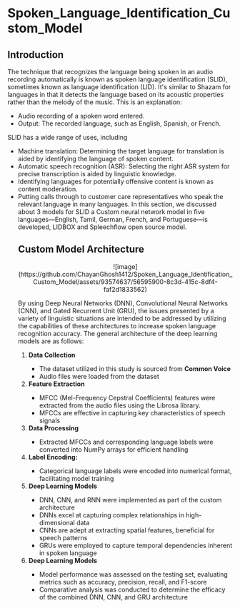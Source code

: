 # Spoken_Language_Identification_Custom_Model


<h2>Introduction</h2>
<p>
The technique that recognizes the language being spoken in an audio recording automatically is known as spoken language identification (SLID), sometimes known as language identification (LID). It's similar to Shazam for languages in that it detects the language based on its acoustic properties rather than the melody of the music. This is an explanation:
<ul>
<li>Audio recording of a spoken word entered.</li>
<li>Output: The recorded language, such as English, Spanish, or French.</li>
</ul>
SLID has a wide range of uses, including
<ul>
<li>Machine translation: Determining the target language for translation is aided by identifying the language of spoken content.</li>
<li>Automatic speech recognition (ASR): Selecting the right ASR system for precise transcription is aided by linguistic knowledge.</li>
<li>Identifying languages for potentially offensive content is known as content moderation.
<li>Putting calls through to customer care representatives who speak the relevant language in many languages.
In this section, we discussed about 3 models for SLID a Custom neural network model  in five languages—English, Tamil, German, French, and Portuguese—is developed, LIDBOX  and Spleechflow open source model.  
</p>

<h2>Custom Model Architecture</h2>

<center>
  ![image](https://github.com/ChayanGhosh1412/Spoken_Language_Identification_Custom_Model/assets/93574637/56595900-8c3d-415c-8df4-faf2d1833562)
</center>

By using Deep Neural Networks (DNN), Convolutional Neural Networks (CNN), and Gated Recurrent Unit (GRU), the issues presented by a variety of linguistic situations are intended to be addressed by utilizing the capabilities of these architectures to increase spoken language recognition accuracy. The general architecture of the deep learning models are as follows:
<ol>
  <li><b>Data Collection</b></li>
  <ul>
    <li>The dataset utilized in this study is sourced from <b>Common Voice</b></li>
    <li>Audio files were loaded from the dataset</li>
  </ul>

  <li><b>Feature Extraction</b></li>
    <ul>
    <li>MFCC (Mel-Frequency Cepstral Coefficients) features were extracted from the audio files using the Librosa library.</li>
    <li>MFCCs are effective in capturing key characteristics of speech signals</li>
  </ul>
  
  <li><b>Data Processing</b></li>
   <ul>
    <li>Extracted MFCCs and corresponding language labels were converted into NumPy arrays for efficient handling</li>
  </ul>
  
  <li><b>Label Encoding:</b></li>
  <ul>
    <li>Categorical language labels were encoded into numerical format, facilitating model training</li>
  </ul>
  
  <li><b>Deep Learning Models</b></li>
  <ul>
    <li>DNN, CNN, and RNN were implemented as part of the custom architecture</li>
    <li>DNNs excel at capturing complex relationships in high-dimensional data</li>
    <li>CNNs are adept at extracting spatial features, beneficial for speech patterns</li>
    <li>GRUs were employed to capture temporal dependencies inherent in spoken language</li>
  </ul>

  <li><b>Deep Learning Models</b></li>
   <ul>
    <li>Model performance was assessed on the testing set, evaluating metrics such as accuracy, precision, recall, and F1-score</li>
    <li>Comparative analysis was conducted to determine the efficacy of the combined DNN, CNN, and GRU architecture</li>
  </ul>

</ol>

